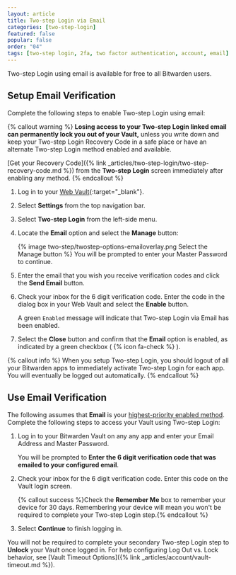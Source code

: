 ```yaml
---
layout: article
title: Two-step Login via Email
categories: [two-step-login]
featured: false
popular: false
order: "04"
tags: [two-step login, 2fa, two factor authentication, account, email]
---
```


Two-step Login using email is available for free to all Bitwarden users.

## Setup Email Verification

Complete the following steps to enable Two-step Login using email:

{% callout warning %}
**Losing access to your Two-step Login linked email can permanently lock you out of your Vault,** unless you write down and keep your Two-step Login Recovery Code in a safe place or have an alternate Two-step Login method enabled and available.

[Get your Recovery Code]({% link _articles/two-step-login/two-step-recovery-code.md %}) from the **Two-step Login** screen immediately after enabling any method.
{% endcallout %}

1. Log in to your [Web Vault](https://vault.bitwarden.com){:target="\_blank"}.
2. Select **Settings** from the top navigation bar.
3. Select **Two-step Login** from the left-side menu.
4. Locate the **Email** option and select the **Manage** button:

   {% image two-step/twostep-options-emailoverlay.png Select the Manage button %}
   You will be prompted to enter your Master Password to continue.
5. Enter the email that you wish you receive verification codes and click the **Send Email** button.
6. Check your inbox for the 6 digit verification code. Enter the code in the dialog box in your Web Vault and select the **Enable** button.

   A green `Enabled` message will indicate that Two-step Login via Email has been enabled.
7. Select the **Close** button and confirm that the **Email** option is enabled, as indicated by a green checkbox ( {% icon fa-check %} ).

{% callout info %}
When you setup Two-step Login, you should logout of all your Bitwarden apps to immediately activate Two-step Login for each app. You will eventually be logged out automatically.
{% endcallout %}

## Use Email Verification

The following assumes that **Email** is your [highest-priority enabled method](https://bitwarden.com/help/setup-two-step-login/#using-multiple-methods). Complete the following steps to access your Vault using Two-step Login:

1. Log in to your Bitwarden Vault on any any app and enter your Email Address and Master Password.

   You will be prompted to **Enter the 6 digit verification code that was emailed to your configured email**.
2. Check your inbox for the 6 digit verification code. Enter this code on the Vault login screen.

   {% callout success %}Check the **Remember Me** box to remember your device for 30 days. Remembering your device will mean you won't be required to complete your Two-step Login step.{% endcallout %}
3. Select **Continue** to finish logging in.

You will not be required to complete your secondary Two-step Login step to **Unlock** your Vault once logged in. For help configuring Log Out vs. Lock behavior, see [Vault Timeout Options]({% link _articles/account/vault-timeout.md %}).
